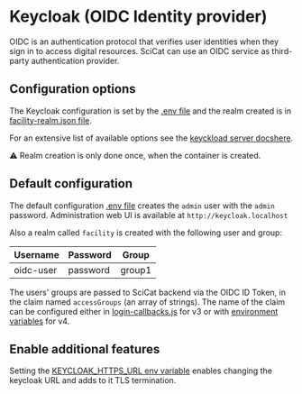 # Keycloak (OIDC Identity provider)

OIDC is an authentication protocol that verifies user identities when they sign in to access digital resources. SciCat
can use an OIDC service as third-party authentication provider.

## Configuration options

The Keycloak configuration is set by the [.env file](./config/.env) and the realm created is in
[facility-realm.json file](./config/facility-realm.json).

For an extensive list of available options see the [keyckload server docshere](https://www.keycloak.org/guides#server).

:warning: Realm creation is only done once, when the container is created.

## Default configuration

The default configuration [.env file](./config/.env) creates the `admin` user with the `admin` password. Administration
web UI is available at `http://keycloak.localhost`

Also a realm called `facility` is created with the following user and group:

| Username  | Password | Group  |
| --------- | -------- | ------ |
| oidc-user | password | group1 |

The users' groups are passed to SciCat backend via the OIDC ID Token, in the claim named `accessGroups` (an array of
strings). The name of the claim can be configured either in [login-callbacks.js](../v3/config/login-callbacks.js) for v3
or with [environment variables](../v4/config/.oidc.env) for v4.

## Enable additional features

Setting the [KEYCLOAK_HTTPS_URL env variable](../../../../.env) enables changing the keycloak URL and adds to it TLS termination.
